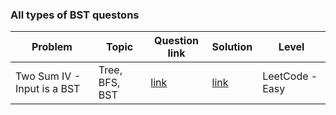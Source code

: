 ### All types of BST questons

| Problem | Topic | Question link | Solution | Level |  
| --- | --- | --- | --- |  --- |  
| Two Sum IV - Input is a BST | Tree, BFS, BST | [link](https://leetcode.com/problems/two-sum-iv-input-is-a-bst/) | [link](https://github.com/harshita214/Data-Structures-and-Algorithms/blob/main/BST/twosum.cpp) | LeetCode - Easy |
